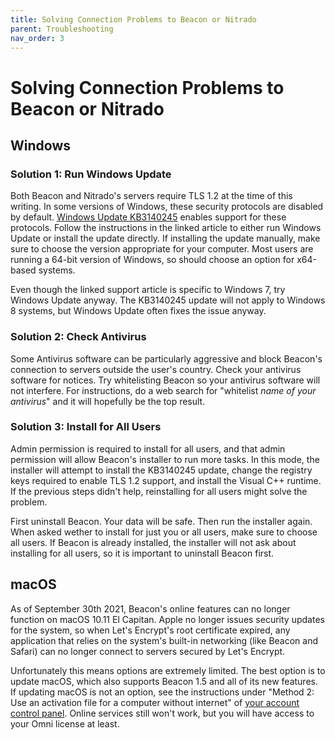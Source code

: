 ```yaml
---
title: Solving Connection Problems to Beacon or Nitrado
parent: Troubleshooting
nav_order: 3
---
```

# Solving Connection Problems to Beacon or Nitrado

## Windows

### Solution 1: Run Windows Update

Both Beacon and Nitrado's servers require TLS 1.2 at the time of this writing. In some versions of Windows, these security protocols are disabled by default. [Windows Update KB3140245](https://support.microsoft.com/en-us/help/3140245/update-to-enable-tls-1-1-and-tls-1-2-as-default-secure-protocols-in-wi) enables support for these protocols. Follow the instructions in the linked article to either run Windows Update or install the update directly. If installing the update manually, make sure to choose the version appropriate for your computer. Most users are running a 64-bit version of Windows, so should choose an option for x64-based systems.

Even though the linked support article is specific to Windows 7, try Windows Update anyway. The KB3140245 update will not apply to Windows 8 systems, but Windows Update often fixes the issue anyway.

### Solution 2: Check Antivirus

Some Antivirus software can be particularly aggressive and block Beacon's connection to servers outside the user's country. Check your antivirus software for notices. Try whitelisting Beacon so your antivirus software will not interfere. For instructions, do a web search for "whitelist _name of your antivirus_" and it will hopefully be the top result.

### Solution 3: Install for All Users

Admin permission is required to install for all users, and that admin permission will allow Beacon's installer to run more tasks. In this mode, the installer will attempt to install the KB3140245 update, change the registry keys required to enable TLS 1.2 support, and install the Visual C++ runtime. If the previous steps didn't help, reinstalling for all users might solve the problem.

First uninstall Beacon. Your data will be safe. Then run the installer again. When asked wether to install for just you or all users, make sure to choose all users. If Beacon is already installed, the installer will not ask about installing for all users, so it is important to uninstall Beacon first.

## macOS

As of September 30th 2021, Beacon's online features can no longer function on macOS 10.11 El Capitan. Apple no longer issues security updates for the system, so when Let's Encrypt's root certificate expired, any application that relies on the system's built-in networking (like Beacon and Safari) can no longer connect to servers secured by Let's Encrypt.

Unfortunately this means options are extremely limited. The best option is to update macOS, which also supports Beacon 1.5 and all of its new features. If updating macOS is not an option, see the instructions under "Method 2: Use an activation file for a computer without internet" of [your account control panel](https://usebeacon.app/account/#omni). Online services still won't work, but you will have access to your Omni license at least.